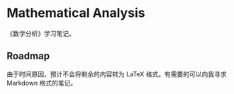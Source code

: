 # Mathematical Analysis

《数学分析》学习笔记。

## Roadmap

由于时间原因，预计不会将剩余的内容转为 LaTeX 格式。有需要的可以向我寻求 Markdown 格式的笔记。